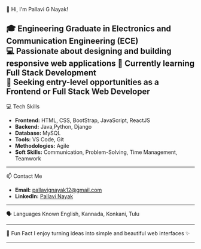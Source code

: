  👋 Hi, I'm Pallavi G Nayak!
 
🎓 Engineering Graduate in Electronics and Communication Engineering (ECE)  
💻 Passionate about designing and building responsive web applications 
🌱 Currently learning Full Stack Development  
🚀 Seeking entry-level opportunities as a Frontend or Full Stack Web Developer  
--- 

 💻 Tech Skills
- **Frontend:** HTML, CSS, BootStrap, JavaScript, ReactJS
- **Backend:** Java,Python, Django 
- **Database:** MySQL  
- **Tools:** VS Code, Git
- **Methodologies:** Agile
- **Soft Skills:** Communication, Problem-Solving, Time Management, Teamwork

---


 📫 Contact Me
- **Email:** pallavignayak12@gmail.com  
- **LinkedIn:** [Pallavi Nayak](https://www.linkedin.com/in/pallavi-n-1a4785353)

---

 🗣️ Languages Known
English, Kannada, Konkani, Tulu

---

 🌟 Fun Fact
I enjoy turning ideas into simple and beautiful web interfaces ✨

---

